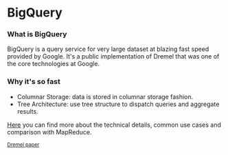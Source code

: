 # BigQuery

### What is BigQuery

BigQuery is a query service for very large dataset at blazing fast speed provided by Google. It's a public implementation of Dremel that was one of the core technologies at Google.

### Why it's so fast

- Columnar Storage: data is stored in columnar storage fashion.
- Tree Architecture: use tree structure to dispatch queries and aggregate results.

[Here](https://cloud.google.com/files/BigQueryTechnicalWP.pdf) you can find more about the technical details, common use cases and comparison with MapReduce.

<sup>[Dremel paper](https://static.googleusercontent.com/media/research.google.com/en//pubs/archive/36632.pdf)</sup>
